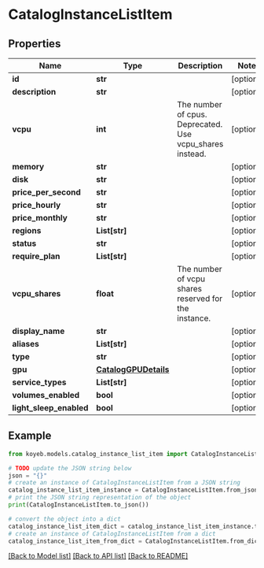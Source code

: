 # CatalogInstanceListItem


## Properties

Name | Type | Description | Notes
------------ | ------------- | ------------- | -------------
**id** | **str** |  | [optional] 
**description** | **str** |  | [optional] 
**vcpu** | **int** | The number of cpus. Deprecated. Use vcpu_shares instead. | [optional] 
**memory** | **str** |  | [optional] 
**disk** | **str** |  | [optional] 
**price_per_second** | **str** |  | [optional] 
**price_hourly** | **str** |  | [optional] 
**price_monthly** | **str** |  | [optional] 
**regions** | **List[str]** |  | [optional] 
**status** | **str** |  | [optional] 
**require_plan** | **List[str]** |  | [optional] 
**vcpu_shares** | **float** | The number of vcpu shares reserved for the instance. | [optional] 
**display_name** | **str** |  | [optional] 
**aliases** | **List[str]** |  | [optional] 
**type** | **str** |  | [optional] 
**gpu** | [**CatalogGPUDetails**](CatalogGPUDetails.md) |  | [optional] 
**service_types** | **List[str]** |  | [optional] 
**volumes_enabled** | **bool** |  | [optional] 
**light_sleep_enabled** | **bool** |  | [optional] 

## Example

```python
from koyeb.models.catalog_instance_list_item import CatalogInstanceListItem

# TODO update the JSON string below
json = "{}"
# create an instance of CatalogInstanceListItem from a JSON string
catalog_instance_list_item_instance = CatalogInstanceListItem.from_json(json)
# print the JSON string representation of the object
print(CatalogInstanceListItem.to_json())

# convert the object into a dict
catalog_instance_list_item_dict = catalog_instance_list_item_instance.to_dict()
# create an instance of CatalogInstanceListItem from a dict
catalog_instance_list_item_from_dict = CatalogInstanceListItem.from_dict(catalog_instance_list_item_dict)
```
[[Back to Model list]](../README.md#documentation-for-models) [[Back to API list]](../README.md#documentation-for-api-endpoints) [[Back to README]](../README.md)


